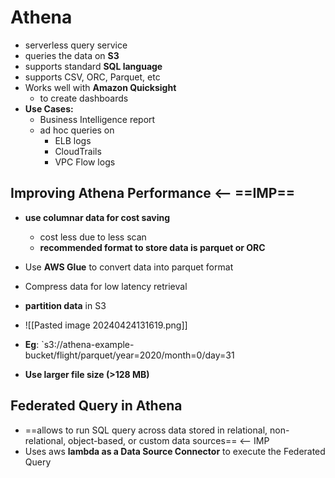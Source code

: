 

# Athena

- serverless query service
- queries the data on **S3**
- supports standard **SQL language**
- supports CSV, ORC, Parquet, etc
- Works well with **Amazon Quicksight**
	- to create dashboards
- **Use Cases:**
	- Business Intelligence report
	- ad hoc queries on
		- ELB logs
		- CloudTrails
		- VPC Flow logs

## Improving Athena Performance <-- ==IMP==

- **use columnar data for cost saving**
	- cost less due to less scan
	- **recommended format to store data is parquet or ORC**
- Use **AWS Glue** to convert data into parquet format
- Compress data for low latency retrieval
- **partition data** in S3
- ![[Pasted image 20240424131619.png]]

- **Eg**: `s3://athena-example-bucket/flight/parquet/year=2020/month=0/day=31
- **Use larger file size (>128 MB)**

## Federated Query in Athena

- ==allows to run SQL query across data stored in relational, non-relational, object-based, or custom data sources== <-- IMP
- Uses aws **lambda as a Data Source Connector** to execute the Federated Query


